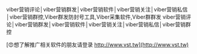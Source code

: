 viber营销评论│viber营销群发│viber营销软件│viber营销关注│viber营销私信│viber营销群控,Viber群发防封号工具,Viber采集软件,Viber群群发
viber营销评论│viber营销群发│viber营销软件│viber营销关注│viber营销私信│viber营销群控

[😍想了解推广相关软件的朋友请登录 http://www.vst.tw](http://www.vst.tw)



